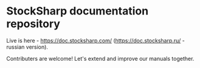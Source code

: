 # StockSharp documentation repository

Live is here - https://doc.stocksharp.com/ (https://doc.stocksharp.ru/ - russian version).

Contributers are welcome! Let's extend and improve our manuals together.
